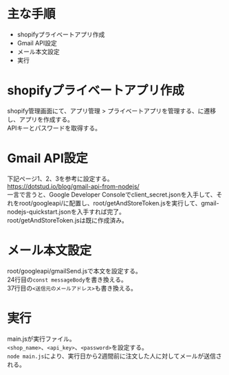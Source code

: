 
# 主な手順

- shopifyプライベートアプリ作成
- Gmail API設定
- メール本文設定
- 実行

# shopifyプライベートアプリ作成

shopify管理画面にて、アプリ管理 > プライベートアプリを管理する、に遷移し、アプリを作成する。  
APIキーとパスワードを取得する。

# Gmail API設定

下記ページ1、2、3を参考に設定する。  
https://dotstud.io/blog/gmail-api-from-nodejs/  
一言で言うと、Google Developer Consoleでclient_secret.jsonを入手して、それをroot/googleapi/に配置し、root/getAndStoreToken.jsを実行して、gmail-nodejs-quickstart.jsonを入手すれば完了。  
root/getAndStoreToken.jsは既に作成済み。  

# メール本文設定

root/googleapi/gmailSend.jsで本文を設定する。  
24行目の```const messageBody```を書き換える。  
37行目の```<送信元のメールアドレス>```も書き換える。

# 実行

main.jsが実行ファイル。  
```<shop_name>```、```<api_key>```、```<password>```を設定する。  
```node main.js```により、実行日から2週間前に注文した人に対してメールが送信される。  
